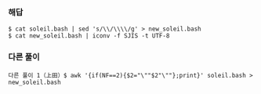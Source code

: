 ### 해답
```
$ cat soleil.bash | sed 's/\\/\\\\/g' > new_soleil.bash
$ cat new_soleil.bash | iconv -f SJIS -t UTF-8
```
### 다른 풀이
```
다른 풀이 1（上田）$ awk '{if(NF==2){$2="\""$2"\""};print}' soleil.bash > new_soleil.bash
```
